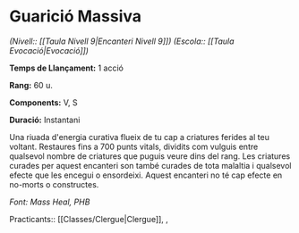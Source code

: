 # Guarició Massiva

*(Nivell:: [[Taula Nivell 9|Encanteri Nivell 9]]) (Escola:: [[Taula Evocació|Evocació]])*

**Temps de Llançament:** 1 acció

**Rang:** 60 u.

**Components:** V, S

**Duració:** Instantani

Una riuada d'energia curativa flueix de tu cap a criatures ferides al teu voltant. Restaures fins a 700 punts vitals, dividits com vulguis entre qualsevol nombre de criatures que puguis veure dins del rang. Les criatures curades per aquest encanteri son també curades de tota malaltia i qualsevol efecte que les encegui o ensordeixi. Aquest encanteri no té cap efecte en no-morts o constructes.


*Font: Mass Heal, PHB*



Practicants:: [[Classes/Clergue|Clergue]], ,